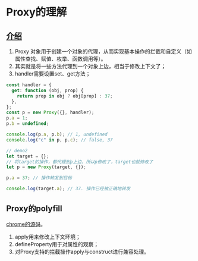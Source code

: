 # Proxy的理解

## [介绍](https://developer.mozilla.org/zh-CN/docs/Web/JavaScript/Reference/Global_Objects/Proxy)

1. Proxy 对象用于创建一个对象的代理，从而实现基本操作的拦截和自定义（如属性查找、赋值、枚举、函数调用等）。
2. 其实就是将一些方法代理到一个对象上边，相当于修改上下文了；
3. handler需要设置set、get方法；

```js
const handler = {
  get: function (obj, prop) {
    return prop in obj ? obj[prop] : 37;
  },
};
const p = new Proxy({}, handler);
p.a = 1;
p.b = undefined;

console.log(p.a, p.b); // 1, undefined
console.log("c" in p, p.c); // false, 37

// demo2
let target = {};
// 将target的操作，都代理到p上边，所以p修改了，target也就修改了
let p = new Proxy(target, {});

p.a = 37; // 操作转发到目标

console.log(target.a); // 37. 操作已经被正确地转发
```

## Proxy的polyfill

[chrome的源码](https://github.com/GoogleChrome/proxy-polyfill/blob/master/src/proxy.js)。

1. apply用来修改上下文环境；
2. defineProperty用于对属性的观察；
3. 对Proxy支持的拦截操作apply与construct进行兼容处理。
